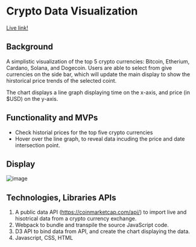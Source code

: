 # Crypto Data Visualization 

[Live link!](https://manjoeso.github.io/Crypto-Visualization/)

## Background 

A simplistic visualization of the 
top 5 crypto currencies: Bitcoin, Etherium, Cardano,
Solana, and Dogecoin. Users are able to select from give currencies on the side bar,
which will update the main display to show the hirstorical price trends of the selected coint.

The chart displays a line graph displaying time on the
x-axis, and price (in $USD) on the y-axis.

## Functionality and MVPs

- Check historial prices for the top five crypto currencies
- Hover over the line graph, to reveal data incuding the price
and date intersection point.
 
## Display

![image](https://user-images.githubusercontent.com/63963324/154330742-61f89b58-feae-4d50-b5dd-7893511a2d0c.png)

## Technologies, Libraries APIs 

1. A public data API (https://coinmarketcap.com/api/) to import live and hisotrical data from a crypto currency exchange.
2. Webpack to bundle and transpile the source JavaScript code.
3. D3 API to bind data from API, and create the chart displaying the data.
4. Javascript, CSS, HTML
